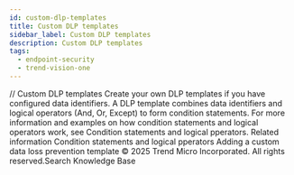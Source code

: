 ```yaml
---
id: custom-dlp-templates
title: Custom DLP templates
sidebar_label: Custom DLP templates
description: Custom DLP templates
tags:
  - endpoint-security
  - trend-vision-one
---
```


/*<![CDATA[*/ $('#title').html($('meta[name=map-description]').attr('content')); /*]]>*/ Custom DLP templates Create your own DLP templates if you have configured data identifiers. A DLP template combines data identifiers and logical operators (And, Or, Except) to form condition statements. For more information and examples on how condition statements and logical operators work, see Condition statements and logical pperators. Related information Condition statements and logical pperators Adding a custom data loss prevention template © 2025 Trend Micro Incorporated. All rights reserved.Search Knowledge Base